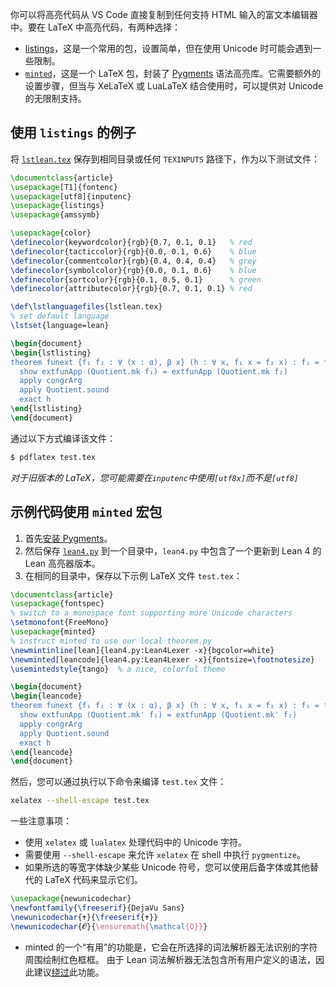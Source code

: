 你可以将高亮代码从 VS Code 直接复制到任何支持 HTML 输入的富文本编辑器中。要在 LaTeX 中高亮代码，有两种选择：
* [listings](https://ctan.org/pkg/listings)，这是一个常用的包，设置简单，但在使用 Unicode 时可能会遇到一些限制。
* [`minted`](https://ctan.org/pkg/minted)，这是一个 LaTeX 包，封装了 [Pygments](https://pygments.org/) 语法高亮库。它需要额外的设置步骤，但当与 XeLaTeX 或 LuaLaTeX 结合使用时，可以提供对 Unicode 的无限制支持。

## 使用 `listings` 的例子

将 [`lstlean.tex`](https://raw.githubusercontent.com/leanprover/lean4/master/doc/latex/lstlean.tex) 保存到相同目录或任何 `TEXINPUTS` 路径下，作为以下测试文件：

```latex
\documentclass{article}
\usepackage[T1]{fontenc}
\usepackage[utf8]{inputenc}
\usepackage{listings}
\usepackage{amssymb}

\usepackage{color}
\definecolor{keywordcolor}{rgb}{0.7, 0.1, 0.1}   % red
\definecolor{tacticcolor}{rgb}{0.0, 0.1, 0.6}    % blue
\definecolor{commentcolor}{rgb}{0.4, 0.4, 0.4}   % grey
\definecolor{symbolcolor}{rgb}{0.0, 0.1, 0.6}    % blue
\definecolor{sortcolor}{rgb}{0.1, 0.5, 0.1}      % green
\definecolor{attributecolor}{rgb}{0.7, 0.1, 0.1} % red

\def\lstlanguagefiles{lstlean.tex}
% set default language
\lstset{language=lean}

\begin{document}
\begin{lstlisting}
theorem funext {f₁ f₂ : ∀ (x : α), β x} (h : ∀ x, f₁ x = f₂ x) : f₁ = f₂ := by
  show extfunApp (Quotient.mk f₁) = extfunApp (Quotient.mk f₂)
  apply congrArg
  apply Quotient.sound
  exact h
\end{lstlisting}
\end{document}
```

通过以下方式编译该文件：

```bash
$ pdflatex test.tex
```

*对于旧版本的 LaTeX，您可能需要在`inputenc`中使用`[utf8x]`而不是`[utf8]`*

## 示例代码使用 `minted` 宏包

1. 首先[安装 Pygments](https://pygments.org/download/)。
2. 然后保存 [`lean4.py`](https://raw.githubusercontent.com/leanprover/lean4/master/doc/latex/lean4.py) 到一个目录中，`lean4.py` 中包含了一个更新到 Lean 4 的 Lean 高亮器版本。
3. 在相同的目录中，保存以下示例 LaTeX 文件 `test.tex`：

```latex
\documentclass{article}
\usepackage{fontspec}
% switch to a monospace font supporting more Unicode characters
\setmonofont{FreeMono}
\usepackage{minted}
% instruct minted to use our local theorem.py
\newmintinline[lean]{lean4.py:Lean4Lexer -x}{bgcolor=white}
\newminted[leancode]{lean4.py:Lean4Lexer -x}{fontsize=\footnotesize}
\usemintedstyle{tango}  % a nice, colorful theme

\begin{document}
\begin{leancode}
theorem funext {f₁ f₂ : ∀ (x : α), β x} (h : ∀ x, f₁ x = f₂ x) : f₁ = f₂ := by
  show extfunApp (Quotient.mk' f₁) = extfunApp (Quotient.mk' f₂)
  apply congrArg
  apply Quotient.sound
  exact h
\end{leancode}
\end{document}
```

然后，您可以通过执行以下命令来编译 `test.tex` 文件：

```bash
xelatex --shell-escape test.tex
```

一些注意事项：

- 使用 `xelatex` 或 `lualatex` 处理代码中的 Unicode 字符。
- 需要使用 `--shell-escape` 来允许 `xelatex` 在 shell 中执行 `pygmentize`。
- 如果所选的等宽字体缺少某些 Unicode 符号，您可以使用后备字体或其他替代的 LaTeX 代码来显示它们。

``` latex
\usepackage{newunicodechar}
\newfontfamily{\freeserif}{DejaVu Sans}
\newunicodechar{✝}{\freeserif{✝}}
\newunicodechar{𝓞}{\ensuremath{\mathcal{O}}}
```

- minted 的一个“有用”的功能是，它会在所选择的词法解析器无法识别的字符周围绘制红色框框。
 由于 Lean 词法解析器无法包含所有用户定义的语法，因此建议[绕过](https://tex.stackexchange.com/a/343506/14563)此功能。